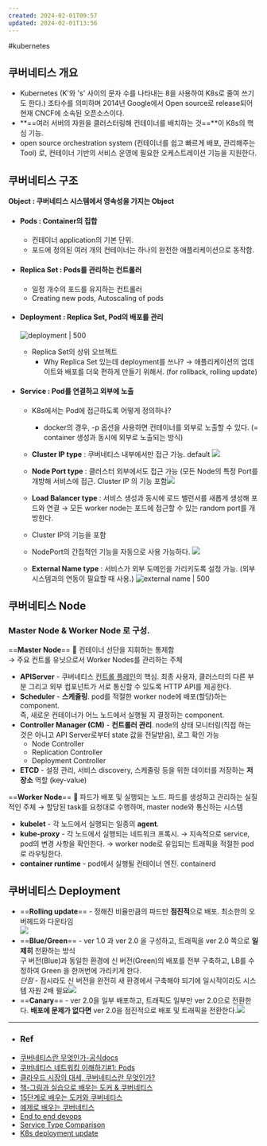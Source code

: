 ```yaml
---
created: 2024-02-01T09:57
updated: 2024-02-01T13:56
---
```

#kubernetes 
## **쿠버네티스 개요**

- Kubernetes (K'와 's' 사이의 문자 수를 나타내는 8을 사용하여 K8s로 줄여 쓰기도 한다.) 조타수를 의미하며 2014년 Google에서 Open source로 release되어 현재 CNCF에 소속된 오픈소스이다.
- **==여러 서버의 자원을 클러스터링해 컨테이너를 배치하는 것==**이 K8s의 핵심 기능.
- open source orchestration system (컨테이너를 쉽고 빠르게 배포, 관리해주는 Tool) 로, 컨테이너 기반의 서비스 운영에 필요한 오케스트레이션 기능을 지원한다. 

## **쿠버네티스 구조**

**Object : 쿠버네티스 시스템에서 영속성을 가지는 Object**

- #### **Pods** : Container의 집합
    - 컨테이너 application의 기본 단위. 
    - 포드에 정의된 여러 개의 컨테이너는 하나의 완전한 애플리케이션으로 동작함.
        
- #### **Replica Set** : Pods를 관리하는 컨트롤러
    - 일정 개수의 포드를 유지하는 컨트롤러
    - Creating new pods, Autoscaling of pods

- #### **Deployment** : Replica Set, Pod의 배포를 관리
    ![deployment | 500](https://blog.kakaocdn.net/dn/cLoH0P/btq7WVyob2b/MoxhDlL08W61ktDs70cVkk/img.png)
    - Replica Set의 상위 오브젝트
        - Why Replica Set 있는데 deployment를 쓰나? → 애플리케이션의 업데이트와 배포를 더욱 편하게 만들기 위해서. (for rollback, rolling update)
    
- #### **Service** : Pod를 연결하고 외부에 노출
    - K8s에서는 Pod에 접근하도록 어떻게 정의하나?
        - docker의 경우, -p 옵션을 사용하면 컨테이너를 외부로 노출할 수 있다. (= container 생성과 동시에 외부로 노출되는 방식)
    - **Cluster IP type** : 쿠버네티스 내부에서만 접근 가능. default ![](https://i.stack.imgur.com/48cdO.png)

    - **Node Port type** : 클러스터 외부에서도 접근 가능 (모든 Node의 특정 Port를 개방해 서비스에 접근. Cluster IP 의 기능 포함![](https://i.stack.imgur.com/tTesc.png)
    - **Load Balancer type** : 서비스 생성과 동시에 로드 밸런서를 새롭게 생성해 포드와 연결 → 모든 worker node는 포드에 접근할 수 있는 random port를 개방한다. 
	- Cluster IP의 기능을 포함
	- NodePort의 간접적인 기능을 자동으로 사용 가능하다. ![](https://i.stack.imgur.com/LiUCz.png)
	- **External Name type** : 서비스가 외부 도메인을 가리키도록 설정 가능. (외부 시스템과의 연동이 필요할 때 사용.)
	 ![external name | 500](https://velog.velcdn.com/images/sororiri/post/2fc9320a-63f0-43ac-b291-7ef75701dc0d/image.png)

## **쿠버네티스 Node**
### **Master Node & Worker Node** 로 구성.

==**Master Node**== 🔑 컨테이너 선단을 지휘하는 통제함  
→ 주요 컨트롤 유닛으로서 Worker Nodes를 관리하는 주체

- **APIServer** - 쿠버네티스 [컨트롤 플레인](https://kubernetes.io/ko/docs/reference/glossary/?all=true#term-control-plane)의 핵심. 최종 사용자, 클러스터의 다른 부분 그리고 외부 컴포넌트가 서로 통신할 수 있도록 HTTP API를 제공한다.
- **Scheduler** - **스케줄링**. pod를 적절한 worker node에 배포(할당)하는 component.  
    즉, 새로운 컨테이너가 어느 노드에서 실행될 지 결정하는 component.
- **Controller Manager (CM)** - **컨트롤러 관리**. node의 상태 모니터링(직접 하는 것은 아니고 API Server로부터 state 값을 전달받음), 로그 확인 가능
    - Node Controller
    - Replication Controller
    - Deployment Controller
- **ETCD** - 설정 관리, 서비스 discovery, 스케줄링 등을 위한 데이터를 저장하는 **저장소** 역할 (key-value)

==**Worker Node**== 🔑 파드가 배포 및 실행되는 노드. 파드를 생성하고 관리하는 실질적인 주체
&rarr; 할당된 task를 요청대로 수행하며, master node와 통신하는 시스템
- **kubelet** - 각 노드에서 실행되는 일종의 **agent**. 
- **kube-proxy** - 각 노드에서 실행되는 네트워크 프록시. 
	&rarr; 지속적으로 service, pod의 변경 사항을 확인한다.
	&rarr; worker node로 유입되는 트래픽을 적절한 pod로 라우팅한다.
- **container runtime** - pod에서 실행될 컨테이너 엔진. containerd

## **쿠버네티스 Deployment**

- ==**Rolling update**== - 정해진 비율만큼의 파드만 **점진적**으로 배포. 최소한의 오버헤드와 다운타임  
    ![](https://blog.kakaocdn.net/dn/cr1u0N/btrcHEqx8a9/cCSOcRVlKzBpc89rWjkWY0/img.png)
- ==**Blue/Green**== - ver 1.0 과 ver 2.0 을 구성하고, 트래픽을 ver 2.0 쪽으로 **일제히** 전환하는 방식  
    구 버전(Blue)과 동일한 환경에 신 버전(Green)의 배포를 전부 구축하고, LB를 수정하여 Green 을 한꺼번에 가리키게 한다.  
    _단점_ - 잠시라도 신 버전을 완전히 새 환경에서 구축해야 되기에 일시적이라도 시스템 자원 2배 필요![](https://blog.kakaocdn.net/dn/6Q47k/btrcEv9a1m0/jfXRvfafjlXPYunkKyuink/img.png)
- ==**Canary**== - ver 2.0을 일부 배포하고, 트래픽도 일부만 ver 2.0으로 전환한다. **배포에 문제가 없다면** ver 2.0을 점진적으로 배포 및 트래픽을 전환한다.![](https://blog.kakaocdn.net/dn/ektrH9/btrcGkMSpor/iiPKVFeVexp4TV92nNAtDk/img.png)

---
- ### Ref
- [쿠버네티스란 무엇인가-공식docs](https://kubernetes.io/ko/docs/concepts/overview/)
- [쿠버네티스 네트워킹 이해하기#1: Pods](https://coffeewhale.com/k8s/network/2019/04/19/k8s-network-01/)
- [클라우드 시장의 대세, 쿠버네티스란 무엇인가?](https://www.youtube.com/watch?v=JNc11rxLtmE)
- [책-그림과 실습으로 배우는 도커 & 쿠버네티스](https://www.yes24.com/Product/Goods/108431011)
- [15단계로 배우는 도커와 쿠버네티스](app://obsidian.md/15%EB%8B%A8%EA%B3%84%EB%A1%9C%20%EB%B0%B0%EC%9A%B0%EB%8A%94%20%EB%8F%84%EC%BB%A4%EC%99%80%20%EC%BF%A0%EB%B2%84%EB%84%A4%ED%8B%B0%EC%8A%A4)
- [예제로 배우는 쿠버네티스](https://essem-dev.medium.com/%EC%98%88%EC%A0%9C%EB%A1%9C-%EB%B0%B0%EC%9A%B0%EB%8A%94-%EC%BF%A0%EB%B2%84%EB%84%A4%ED%8B%B0%EC%8A%A4-4b9751b23962)
- [End to end devops](https://blog.devops.dev/end-to-end-devsecops-kubernetes-project-4259f90722ef)
- [Service Type Comparison](https://stackoverflow.com/questions/41509439/whats-the-difference-between-clusterip-nodeport-and-loadbalancer-service-types)
- [K8s deployment update](https://nearhome.tistory.com/106)